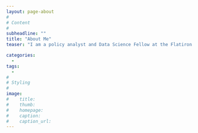 ```yaml
---
layout: page-about
#
# Content
#
subheadline: ""
title: "About Me"
teaser: "I am a policy analyst and Data Science Fellow at the Flatiron School in Washington D.C. I recently graduated from the University of Chicago Harris School of Public Policy with a master of public policy and concentration in data analytics. '\n' Before moving to Chicago, I studied and worked in Beijing, China for over 5 years. I studied advanced Mandarin Chinese at Beijing Normal University and worked in public relations, journalism and, most recently as a program manager for the University of Chicago Center in Beijing. '\n' "

categories:
  -
tags:
  -
#
# Styling
#
image:
#    title:
#    thumb:
#    homepage:
#    caption:
#    caption_url:
---
```





 [1]: #
 [2]: #
 [3]: #
 [4]: #
 [5]: #
 [6]: #
 [7]: #
 [8]: #
 [9]: #
 [10]: #
